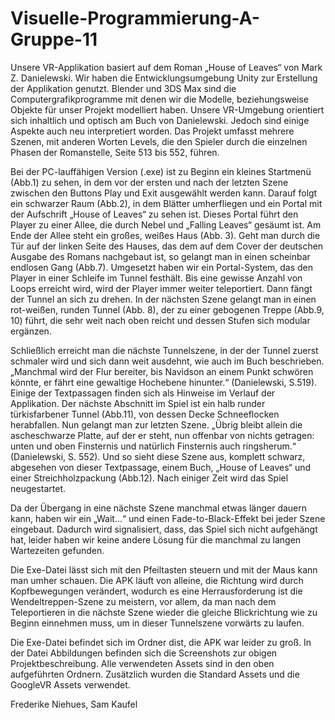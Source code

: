# Visuelle-Programmierung-A-Gruppe-11

Unsere VR-Applikation basiert auf dem Roman „House of Leaves“ von Mark Z. Danielewski. Wir haben die Entwicklungsumgebung Unity zur Erstellung der Applikation genutzt. Blender und 3DS Max sind die Computergrafikprogramme mit denen wir die Modelle, beziehungsweise Objekte für unser Projekt modelliert haben. Unsere VR-Umgebung orientiert sich inhaltlich und optisch am Buch von Danielewski. Jedoch sind einige Aspekte auch neu interpretiert worden. Das Projekt umfasst mehrere Szenen, mit anderen Worten Levels, die den Spieler durch die einzelnen Phasen der Romanstelle, Seite 513 bis 552, führen. 

Bei der PC-lauffähigen Version (.exe) ist zu Beginn ein kleines Startmenü (Abb.1) zu sehen, in dem vor der ersten und nach der letzten Szene zwischen den Buttons Play und Exit ausgewählt werden kann. Darauf folgt ein schwarzer Raum (Abb.2), in dem Blätter umherfliegen und ein Portal mit der Aufschrift „House of Leaves“ zu sehen ist. Dieses Portal führt den Player zu einer Allee, die durch Nebel und „Falling Leaves“ gesäumt ist. Am Ende der Allee steht ein großes, weißes Haus (Abb. 3). 
Geht man durch die Tür auf der linken Seite des Hauses, das dem auf dem Cover der deutschen Ausgabe des Romans nachgebaut ist, so gelangt man in einen scheinbar endlosen Gang (Abb.7). Umgesetzt haben wir ein Portal-System, das den Player in einer Schleife im Tunnel festhält. Bis eine gewisse Anzahl von Loops erreicht wird, wird der Player immer weiter teleportiert. Dann fängt der Tunnel an sich zu drehen. In der nächsten Szene gelangt man in einen rot-weißen, runden Tunnel (Abb. 8), der zu einer gebogenen Treppe (Abb.9, 10) führt, die sehr weit nach oben reicht und dessen Stufen sich modular ergänzen.

Schließlich erreicht man die nächste Tunnelszene, in der der Tunnel zuerst schmaler wird und sich dann weit ausdehnt, wie auch im Buch beschrieben. „Manchmal wird der Flur bereiter, bis Navidson an einem Punkt schwören könnte, er fährt eine gewaltige Hochebene hinunter.“ (Danielewski, S.519). Einige der Textpassagen finden sich als Hinweise im Verlauf der Applikation. Der nächste Abschnitt im Spiel ist ein halb runder türkisfarbener Tunnel (Abb.11), von dessen Decke Schneeflocken herabfallen. Nun gelangt man zur letzten Szene. „Übrig bleibt allein die ascheschwarze Platte, auf der er steht, nun offenbar von nichts getragen: unten und oben Finsternis und natürlich Finsternis auch ringsherum.“ (Danielewski, S. 552). Und so sieht diese Szene aus, komplett schwarz, abgesehen von dieser Textpassage, einem Buch, „House of Leaves“ und einer Streichholzpackung (Abb.12). Nach einiger Zeit wird das Spiel neugestartet. 

Da der Übergang in eine nächste Szene manchmal etwas länger dauern kann, haben wir ein „Wait…“ und einen Fade-to-Black-Effekt bei jeder Szene eingebaut. Dadurch wird signalisiert, dass, das Spiel sich nicht aufgehängt hat, leider haben wir keine andere Lösung für die manchmal zu langen Wartezeiten gefunden. 

Die Exe-Datei lässt sich mit den Pfeiltasten steuern und mit der Maus kann man umher schauen. Die APK läuft von alleine, die Richtung wird durch Kopfbewegungen verändert, wodurch es eine Herrausforderung ist die Wendeltreppen-Szene zu meistern, vor allem, da man nach dem Teleportieren in die nächste Szene wieder die gleiche Blickrichtung wie zu Beginn einnehmen muss, um in dieser Tunnelszene vorwärts zu laufen.

Die Exe-Datei befindet sich im Ordner dist, die APK war leider zu groß. In der Datei Abbildungen befinden sich die Screenshots zur obigen Projektbeschreibung. Alle verwendeten Assets sind in den oben aufgeführten Ordnern. Zusätzlich wurden die Standard Assets und die GoogleVR Assets verwendet.

Frederike Niehues, Sam Kaufel
 
